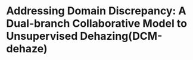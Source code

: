 # Addressing Domain Discrepancy: A Dual-branch Collaborative Model to Unsupervised Dehazing(DCM-dehaze)
